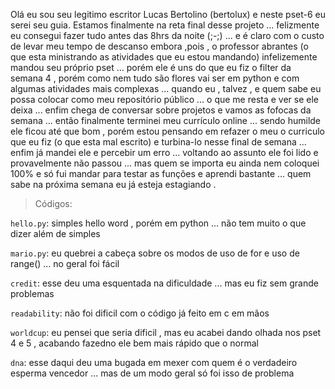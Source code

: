 Olá eu sou seu legitimo escritor Lucas Bertolino (bertolux) e neste pset-6 eu serei seu guia. Estamos finalmente na reta final desse projeto ... felizmente eu consegui fazer tudo antes das 8hrs da noite (;-;) ... e é claro com o custo de levar meu tempo de descanso embora ,pois , o professor abrantes (o que esta ministrando as atividades que eu estou mandando) infelizemente mandou seu próprio pset ... porém ele é uns do que eu fiz o filter da semana 4 , porém como nem tudo são flores vai ser em python e com algumas atividades mais complexas ... quando eu , talvez , e quem sabe eu possa colocar como meu repositório público ... o que me resta e ver se ele deixa ... enfim chega de conversar sobre projetos e vamos as fofocas da semana ... então finalmente terminei meu currículo online ... sendo humilde ele ficou até que bom , porém estou pensando em refazer o meu o curriculo que eu fiz (o que esta mal escrito) e turbina-lo nesse final de semana ... enfim já mandei ele e percebir um erro ... voltando ao assunto ele foi lido e provavelmente não passou ... mas quem se importa eu ainda nem coloquei 100% e só fui mandar para testar as funções e aprendi bastante ... quem sabe na próxima semana eu já esteja estagiando  .

>Códigos:

``hello.py``: simples hello word , porém em python ... não tem muito o que dizer além de simples

``mario.py``: eu quebrei a cabeça sobre os modos de uso de for e uso de range() ... no geral foi fácil

``credit``: esse deu uma esquentada na dificuldade ... mas eu fiz sem grande problemas

``readability``: não foi dificil com o código já feito em c em mãos

``worldcup``: eu pensei que seria dificil , mas eu acabei dando olhada nos pset 4 e 5 , acabando fazedno ele bem mais rápido que o normal

``dna``: esse daqui deu uma bugada em mexer com quem é o verdadeiro esperma vencedor ... mas de um modo geral só foi isso de problema
